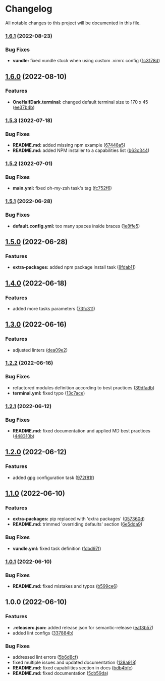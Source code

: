 # Changelog

All notable changes to this project will be documented in this file.

### [1.6.1](https://github.com/AlexNabokikh/mac-playbook/compare/v1.6.0...v1.6.1) (2022-08-23)


### Bug Fixes

* **vundle:** fixed vundle stuck when using custom .vimrc config ([1c3178d](https://github.com/AlexNabokikh/mac-playbook/commit/1c3178dd88e1d3a02f0ff4fda5cc575a92b6ba03))

## [1.6.0](https://github.com/AlexNabokikh/mac-playbook/compare/v1.5.3...v1.6.0) (2022-08-10)


### Features

* **OneHalfDark.terminal:** changed default terminal size to 170 x 45 ([ee37b4b](https://github.com/AlexNabokikh/mac-playbook/commit/ee37b4bcd257b8dc642dfd1c81b300b4a19e0cd0))

### [1.5.3](https://github.com/AlexNabokikh/mac-playbook/compare/v1.5.2...v1.5.3) (2022-07-18)


### Bug Fixes

* **README.md:** added missing npm example ([67448a5](https://github.com/AlexNabokikh/mac-playbook/commit/67448a5d54dafade8a70638cb335c1dc9fd8d773))
* **README.md:** added NPM installer to a capabilities list ([b63c344](https://github.com/AlexNabokikh/mac-playbook/commit/b63c344f1c71399d0fa7b86c3d1d49a0b4778386))

### [1.5.2](https://github.com/AlexNabokikh/mac-playbook/compare/v1.5.1...v1.5.2) (2022-07-01)


### Bug Fixes

* **main.yml:** fixed oh-my-zsh task's tag ([fc752f6](https://github.com/AlexNabokikh/mac-playbook/commit/fc752f6a147e21a114374a8aef4f00cad028c5e5))

### [1.5.1](https://github.com/AlexNabokikh/mac-playbook/compare/v1.5.0...v1.5.1) (2022-06-28)


### Bug Fixes

* **default.config.yml:** too many spaces inside braces ([1e8ffe5](https://github.com/AlexNabokikh/mac-playbook/commit/1e8ffe5866912914670f93ec1388610de21a7990))

## [1.5.0](https://github.com/AlexNabokikh/mac-playbook/compare/v1.4.0...v1.5.0) (2022-06-28)


### Features

* **extra-packages:** added npm package install task ([8fdab11](https://github.com/AlexNabokikh/mac-playbook/commit/8fdab1129764e691b2f528f48da9744013f75c88))

## [1.4.0](https://github.com/AlexNabokikh/mac-playbook/compare/v1.3.0...v1.4.0) (2022-06-18)


### Features

* added more tasks parameters ([73fc311](https://github.com/AlexNabokikh/mac-playbook/commit/73fc311c894d2f6bcd2c6f78f4fa3c7c425d1c7b))

## [1.3.0](https://github.com/AlexNabokikh/mac-playbook/compare/v1.2.2...v1.3.0) (2022-06-16)


### Features

* adjusted linters ([dea09e2](https://github.com/AlexNabokikh/mac-playbook/commit/dea09e26c8fa0b4dc411a23a8c5084ad3624633f))

### [1.2.2](https://github.com/AlexNabokikh/mac-playbook/compare/v1.2.1...v1.2.2) (2022-06-16)


### Bug Fixes

* refactored modules definition according to best practices ([39dfadb](https://github.com/AlexNabokikh/mac-playbook/commit/39dfadb86873af610b1e0770c7482cf1d2c8e248))
* **terminal.yml:** fixed typo ([13c7ace](https://github.com/AlexNabokikh/mac-playbook/commit/13c7ace531c85f7d540a3b355e29b57b62daa596))

### [1.2.1](https://github.com/AlexNabokikh/mac-playbook/compare/v1.2.0...v1.2.1) (2022-06-12)


### Bug Fixes

* **README.md:** fixed documentation and applied MD best practices ([448310b](https://github.com/AlexNabokikh/mac-playbook/commit/448310b8be8cc5f56e1ef0cbba7815b7d275fffb))

## [1.2.0](https://github.com/AlexNabokikh/mac-playbook/compare/v1.1.0...v1.2.0) (2022-06-12)


### Features

* added gpg configuration task ([972f81f](https://github.com/AlexNabokikh/mac-playbook/commit/972f81fbea22cd70841ec56700fec73936390033))

## [1.1.0](https://github.com/AlexNabokikh/mac-playbook/compare/v1.0.1...v1.1.0) (2022-06-10)


### Features

* **extra-packages:** pip replaced with 'extra packages' ([057360d](https://github.com/AlexNabokikh/mac-playbook/commit/057360da40b8e99e5fdfef9fe0f1a5710df5c52e))
* **README.md:** trimmed 'overriding defaults' section ([6e5dda9](https://github.com/AlexNabokikh/mac-playbook/commit/6e5dda92166ba98369fd53ec32f1b5912c90aca9))


### Bug Fixes

* **vundle.yml:** fixed task definition ([fcbd97f](https://github.com/AlexNabokikh/mac-playbook/commit/fcbd97fa6f375995fa3ab502756823cbf3ee081b))

### [1.0.1](https://github.com/AlexNabokikh/mac-playbook/compare/v1.0.0...v1.0.1) (2022-06-10)


### Bug Fixes

* **README.md:** fixed mistakes and typos ([b599ce6](https://github.com/AlexNabokikh/mac-playbook/commit/b599ce6a5abb2c67d1a9f0d76713cd386fe1a493))

## 1.0.0 (2022-06-10)


### Features

* **.releaserc.json:** added release json for semantic-release ([ea13b57](https://github.com/AlexNabokikh/mac-playbook/commit/ea13b574b83fe1902fea3e3f6e935724937cb44b))
* added lint configs ([337884b](https://github.com/AlexNabokikh/mac-playbook/commit/337884bd9c77f82448aac8d2f418ca919c5992aa))


### Bug Fixes

* addressed lint errors ([5b6d8cf](https://github.com/AlexNabokikh/mac-playbook/commit/5b6d8cf1a96e1050b868a2d32dfcd6de41473bb6))
* fixed multiple issues and updated documentation ([138a918](https://github.com/AlexNabokikh/mac-playbook/commit/138a918a68e925940fc58247eb9124fa2f51f5dc))
* **README.md:** fixed capabilities section in docs ([bdb4bfc](https://github.com/AlexNabokikh/mac-playbook/commit/bdb4bfc9b48160511ec5cb5d9155757925fa4d86))
* **README.md:** fixed documentation ([5cb59da](https://github.com/AlexNabokikh/mac-playbook/commit/5cb59da28ccd10c0e5007e7f3fb58cc26890d38e))
